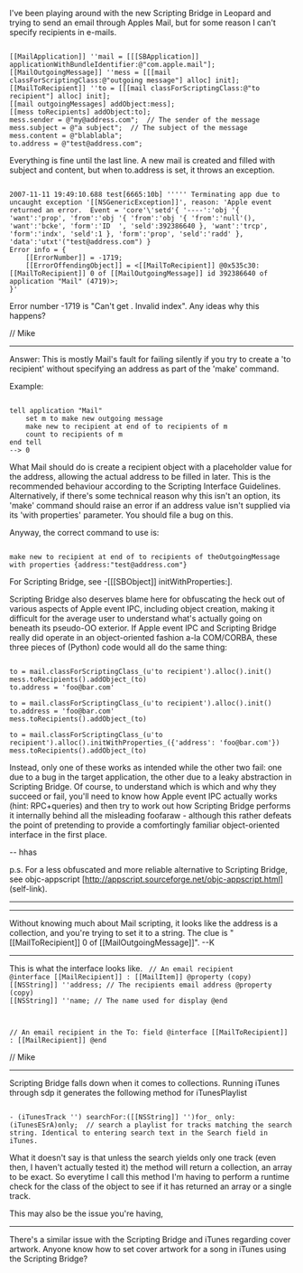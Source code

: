 

I've been playing around with the new Scripting Bridge in Leopard and trying to send an email through Apples Mail, but for some reason I can't specify recipients in e-mails.

<code>
[[MailApplication]] ''mail = [[[SBApplication]] applicationWithBundleIdentifier:@"com.apple.mail"];
[[MailOutgoingMessage]] ''mess = [[[mail classForScriptingClass:@"outgoing message"] alloc] init];
[[MailToRecipient]] ''to = [[[mail classForScriptingClass:@"to recipient"] alloc] init];
[[mail outgoingMessages] addObject:mess];
[[mess toRecipients] addObject:to];
mess.sender = @"my@address.com";  // The sender of the message
mess.subject = @"a subject";  // The subject of the message
mess.content = @"blablabla";
to.address = @"test@address.com";
</code>

Everything is fine until the last line. A new mail is created and filled with subject and content, but when to.address is set, it throws an exception.

<code>
2007-11-11 19:49:10.688 test[6665:10b] ''''' Terminating app due to uncaught exception '[[NSGenericException]]', reason: 'Apple event returned an error.  Event = 'core'\'setd'{ '----':'obj '{ 'want':'prop', 'from':'obj '{ 'from':'obj '{ 'from':'null'(), 'want':'bcke', 'form':'ID  ', 'seld':392386640 }, 'want':'trcp', 'form':'indx', 'seld':1 }, 'form':'prop', 'seld':'radd' }, 'data':'utxt'("test@address.com") }
Error info = {
    [[ErrorNumber]] = -1719;
    [[ErrorOffendingObject]] = <[[MailToRecipient]] @0x535c30: [[MailToRecipient]] 0 of [[MailOutgoingMessage]] id 392386640 of application "Mail" (4719)>;
}'
</code>

Error number -1719 is "Can't get <reference>. Invalid index". Any ideas why this happens?

// Mike


----

Answer: This is mostly Mail's fault for failing silently if you try to create a 'to recipient' without specifying an address as part of the 'make' command.

Example:

<code>
tell application "Mail"
	set m to make new outgoing message
	make new to recipient at end of to recipients of m
	count to recipients of m
end tell
--> 0
</code>

What Mail should do is create a recipient object with a placeholder value for the address, allowing the actual address to be filled in later. This is the recommended behaviour according to the Scripting Interface Guidelines. Alternatively, if there's some technical reason why this isn't an option, its 'make' command should raise an error if an address value isn't supplied via its 'with properties' parameter. You should file a bug on this.

Anyway, the correct command to use is:

<code>
make new to recipient at end of to recipients of theOutgoingMessage with properties {address:"test@address.com"}
</code>

For Scripting Bridge, see -[[[SBObject]] initWithProperties:].

Scripting Bridge also deserves blame here for obfuscating the heck out of various aspects of Apple event IPC, including object creation, making it difficult for the average user to understand what's actually going on beneath its pseudo-OO exterior. If Apple event IPC and Scripting Bridge really did operate in an object-oriented fashion a-la COM/CORBA, these three pieces of (Python) code would all do the same thing:

<code>
to = mail.classForScriptingClass_(u'to recipient').alloc().init()
mess.toRecipients().addObject_(to)
to.address = 'foo@bar.com'
</code>

<code>
to = mail.classForScriptingClass_(u'to recipient').alloc().init()
to.address = 'foo@bar.com'
mess.toRecipients().addObject_(to)
</code>

<code>
to = mail.classForScriptingClass_(u'to recipient').alloc().initWithProperties_({'address': 'foo@bar.com'})
mess.toRecipients().addObject_(to)
</code>

Instead, only one of these works as intended while the other two fail: one due to a bug in the target application, the other due to a leaky abstraction in Scripting Bridge. Of course, to understand which is which and why they succeed or fail, you'll need to know how Apple event IPC actually works (hint: RPC+queries) and then try to work out how Scripting Bridge performs it internally behind all the misleading foofaraw - although this rather defeats the point of pretending to provide a comfortingly familiar object-oriented interface in the first place.

-- hhas

p.s. For a less obfuscated and more reliable alternative to Scripting Bridge, see objc-appscript [http://appscript.sourceforge.net/objc-appscript.html] (self-link).

----


----

Without knowing much about Mail scripting, it looks like the address is a collection, and you're trying to set it to a string.  The clue is "[[MailToRecipient]] 0 of [[MailOutgoingMessage]]".  --K

----

This is what the interface looks like.
<code>
// An email recipient
@interface [[MailRecipient]] : [[MailItem]]
@property (copy) [[NSString]] ''address;  // The recipients email address
@property (copy) [[NSString]] ''name;  // The name used for display
@end

// An email recipient in the To: field
@interface [[MailToRecipient]] : [[MailRecipient]]
@end
</code>

// Mike

----

 Scripting Bridge falls down when it comes to collections. Running iTunes through sdp it generates the following method for iTunesPlaylist

<code>
- (iTunesTrack '') searchFor:([[NSString]] '')for_ only:(iTunesESrA)only;  // search a playlist for tracks matching the search string. Identical to entering search text in the Search field in iTunes.
</code>

What it doesn't say is that unless the search yields only one track (even then, I haven't actually tested it) the method will return a collection, an array to be exact. So everytime I call this method I'm having to perform a runtime check for the class of the object to see if it has returned an array or a single track.

This may also be the issue you're having,

----
There's a similar issue with the Scripting Bridge and iTunes regarding cover artwork. Anyone know how to set cover artwork for a song in iTunes using the Scripting Bridge?